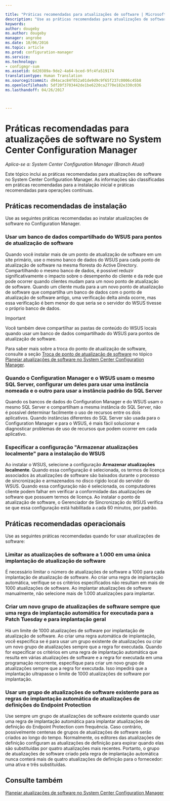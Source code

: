 ```yaml
---

title: "Práticas recomendadas para atualizações de software | Microsoft Docs"
description: "Use as práticas recomendadas para atualizações de software no System Center Configuration Manager."
keywords: 
author: dougeby
ms.author: dougeby
manager: angrobe
ms.date: 10/06/2016
ms.topic: article
ms.prod: configuration-manager
ms.service: 
ms.technology:
- configmgr-sum
ms.assetid: 6d20389a-9de2-4a64-bced-9fc4fa519174
translationtype: Human Translation
ms.sourcegitcommit: d94acac84f052a01de9d9c9f65f237c0006c45b8
ms.openlocfilehash: 5df20f3703442de1be6220ca2770e182e330c036
ms.lasthandoff: 04/26/2017



---
```

# <a name="best-practices-for-software-updates-in-system-center-configuration-manager"></a>Práticas recomendadas para atualizações de software no System Center Configuration Manager

*Aplica-se a: System Center Configuration Manager (Branch Atual)*

Este tópico inclui as práticas recomendadas para atualizações de software no System Center Configuration Manager. As informações são classificadas em práticas recomendadas para a instalação inicial e práticas recomendadas para operações contínuas.  

## <a name="installation-best-practices"></a>Práticas recomendadas de instalação  
 Use as seguintes práticas recomendadas ao instalar atualizações de software no Configuration Manager.  

### <a name="use-a-shared-wsus-database-for-software-update-points"></a>Usar um banco de dados compartilhado do WSUS para pontos de atualização de software  
 Quando você instalar mais de um ponto de atualização de software em um site primário, use o mesmo banco de dados do WSUS para cada ponto de atualização de software na mesma floresta do Active Directory. Compartilhando o mesmo banco de dados, é possível reduzir significativamente o impacto sobre o desempenho do cliente e da rede que pode ocorrer quando clientes mudam para um novo ponto de atualização de software. Quando um cliente muda para a um novo ponto de atualização de software que compartilha um banco de dados com o ponto de atualização de software antigo, uma verificação delta ainda ocorre, mas essa verificação é bem menor do que seria se o servidor do WSUS tivesse o próprio banco de dados.  

> [!IMPORTANT]  
>  Você também deve compartilhar as pastas de conteúdo do WSUS locais quando usar um banco de dados compartilhado do WSUS para pontos de atualização de software.  

 Para saber mais sobre a troca do ponto de atualização de software, consulte a seção [Troca de ponto de atualização de software](../../sum/plan-design/plan-for-software-updates.md#BKMK_SUPSwitching) no tópico [Planejar atualizações de software no System Center Configuration Manager](../../sum/plan-design/plan-for-software-updates.md).  

### <a name="when-configuration-manager-and-wsus-use-the-same-sql-server-configure-one-of-these-to-use-a-named-instance-and-the-other-to-use-the-default-instance-of-sql-server"></a>Quando o Configuration Manager e o WSUS usam o mesmo SQL Server, configurar um deles para usar uma instância nomeada e o outro para usar a instância padrão do SQL Server  
 Quando os bancos de dados do Configuration Manager e do WSUS usam o mesmo SQL Server e compartilham a mesma instância do SQL Server, não é possível determinar facilmente o uso de recursos entre os dois aplicativos. Quando instâncias diferentes do SQL Server são usada para o Configuration Manager e para o WSUS, é mais fácil solucionar e diagnosticar problemas de uso de recursos que podem ocorrer em cada aplicativo.  

### <a name="specify-the-store-updates-locally-setting-for-the-wsus-installation"></a>Especificar a configuração "Armazenar atualizações localmente" para a instalação do WSUS  
 Ao instalar o WSUS, selecione a configuração **Armazenar atualizações localmente**. Quando essa configuração é selecionada, os termos de licença associados às atualizações de software são baixados durante o processo de sincronização e armazenados no disco rígido local do servidor do WSUS. Quando essa configuração não é selecionada, os computadores cliente podem falhar em verificar a conformidade das atualizações de software que possuem termos de licença. Ao instalar o ponto de atualização de software, o Gerenciador de Sincronização do WSUS verifica se que essa configuração está habilitada a cada 60 minutos, por padrão.  

## <a name="operational-best-practices"></a>Práticas recomendadas operacionais  
 Use as seguintes práticas recomendadas quando for usar atualizações de software:  

### <a name="limit-software-updates-to-1000-in-a-single-software-update-deployment"></a>Limitar as atualizações de software a 1.000 em uma única implantação de atualização de software  
 É necessário limitar o número de atualizações de software a 1000 para cada implantação de atualização de software. Ao criar uma regra de implantação automática, verifique se os critérios especificados não resultam em mais de 1000 atualizações de software. Ao implantar atualizações de software manualmente, não selecione mais de 1.000 atualizações para implantar.  

### <a name="create-a-new-software-update-group-each-time-an-automatic-deployment-rule-runs-for-patch-tuesday-and-for-general-deployment"></a>Criar um novo grupo de atualizações de software sempre que uma regra de implantação automática for executada para a Patch Tuesday e para implantação geral  
 Há um limite de 1000 atualizações de software por implantação de atualização de software. Ao criar uma regra automática de implantação, você especifica se é para usar um grupo existente de atualizações ou criar um novo grupo de atualizações sempre que a regra for executada. Quando for especificar os critérios em uma regra de implantação automática que resulta em várias atualizações de software e a regra for executada em uma programação recorrente, especifique para criar um novo grupo de atualizações sempre que a regra for executada. Isso impedirá que a implantação ultrapasse o limite de 1000 atualizações de software por implantação.  

### <a name="use-an-existing-software-update-group-for-automatic-deployment-rules-for-endpoint-protection-definition-updates"></a>Usar um grupo de atualizações de software existente para as regras de implantação automática de atualizações de definições do Endpoint Protection  
 Use sempre um grupo de atualizações de software existente quando usar uma regra de implantação automática para implantar atualizações de definição do Endpoint Protection com frequência. Caso contrário, possivelmente centenas de grupos de atualizações de software serão criados ao longo do tempo. Normalmente, os editores das atualizações de definição configuram as atualizações de definição para expirar quando elas são substituídas por quatro atualizações mais recentes. Portanto, o grupo de atualizações de software criado pela regra de implantação automática nunca conterá mais de quatro atualizações de definição para o fornecedor: uma ativa e três substituídas.  

## <a name="see-also"></a>Consulte também  
 [Planejar atualizações de software no System Center Configuration Manager](../../sum/plan-design/plan-for-software-updates.md)

